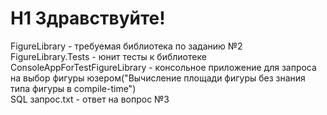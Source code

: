 # H1 Здравствуйте!
  FigureLibrary - требуемая библиотека по заданию №2  
  FigureLibrary.Tests - юнит тесты к библиотеке  
  ConsoleAppForTestFigureLibrary - консольное приложение для запроса на выбор фигуры юзером("Вычисление площади фигуры без знания типа фигуры в compile-time")  
  SQL запрос.txt - ответ на вопрос №3  
